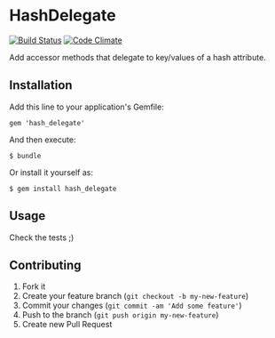 # HashDelegate
[![Build Status](https://travis-ci.org/3den/hash_delegate.svg?branch=master)](https://travis-ci.org/3den/hash_delegate) [![Code Climate](https://codeclimate.com/github/3den/hash_delegate.png)](https://codeclimate.com/github/3den/hash_delegate)

Add accessor methods that delegate to key/values of a hash attribute.

## Installation

Add this line to your application's Gemfile:

    gem 'hash_delegate'

And then execute:

    $ bundle

Or install it yourself as:

    $ gem install hash_delegate

## Usage

Check the tests ;)

## Contributing

1. Fork it
2. Create your feature branch (`git checkout -b my-new-feature`)
3. Commit your changes (`git commit -am 'Add some feature'`)
4. Push to the branch (`git push origin my-new-feature`)
5. Create new Pull Request
